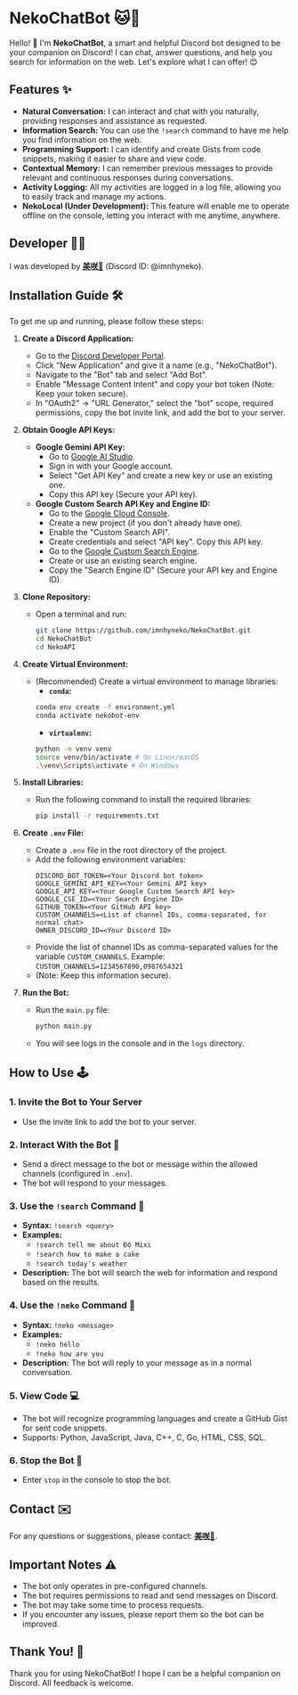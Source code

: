 # NekoChatBot 🐱💬

Hello! 👋 I'm **NekoChatBot**, a smart and helpful Discord bot designed to be your companion on Discord! I can chat, answer questions, and help you search for information on the web. Let's explore what I can offer! 😊

## Features ✨

-   **Natural Conversation:** I can interact and chat with you naturally, providing responses and assistance as requested.
-   **Information Search:** You can use the `!search` command to have me help you find information on the web.
-   **Programming Support:** I can identify and create Gists from code snippets, making it easier to share and view code.
-   **Contextual Memory:** I can remember previous messages to provide relevant and continuous responses during conversations.
-   **Activity Logging:** All my activities are logged in a log file, allowing you to easily track and manage my actions.
-   **NekoLocal (Under Development):** This feature will enable me to operate offline on the console, letting you interact with me anytime, anywhere.

## Developer 🧑‍💻

I was developed by [**美咲👻**](https://discordapp.com/users/920620348758695957) (Discord ID: @imnhyneko).

## Installation Guide 🛠️

To get me up and running, please follow these steps:

1.  **Create a Discord Application:**
    -   Go to the [Discord Developer Portal](https://discord.com/developers/applications).
    -   Click "New Application" and give it a name (e.g., "NekoChatBot").
    -   Navigate to the "Bot" tab and select "Add Bot".
    -   Enable "Message Content Intent" and copy your bot token (Note: Keep your token secure).
    -   In "OAuth2" -> "URL Generator," select the "bot" scope, required permissions, copy the bot invite link, and add the bot to your server.

2.  **Obtain Google API Keys:**
    *   **Google Gemini API Key:**
        -   Go to [Google AI Studio](https://aistudio.google.com/).
        -   Sign in with your Google account.
        -   Select "Get API Key" and create a new key or use an existing one.
        -   Copy this API key (Secure your API key).
    *   **Google Custom Search API Key and Engine ID:**
        -   Go to the [Google Cloud Console](https://console.cloud.google.com/).
        -   Create a new project (if you don't already have one).
        -   Enable the "Custom Search API".
        -   Create credentials and select "API key". Copy this API key.
        -   Go to the [Google Custom Search Engine](https://cse.google.com/cse/all).
        -   Create or use an existing search engine.
        -   Copy the "Search Engine ID" (Secure your API key and Engine ID).

3.  **Clone Repository:**
    -   Open a terminal and run:
        ```bash
        git clone https://github.com/imnhyneko/NekoChatBot.git
        cd NekoChatBot
        cd NekoAPI
        ```

4.  **Create Virtual Environment:**
    -   (Recommended) Create a virtual environment to manage libraries:
        -   **`conda`:**
          ```bash
          conda env create -f environment.yml
          conda activate nekobot-env
          ```
        -   **`virtualenv`:**
          ```bash
          python -m venv venv
          source venv/bin/activate # On Linux/macOS
          .\venv\Scripts\activate # On Windows
          ```

5.  **Install Libraries:**
    -   Run the following command to install the required libraries:
        ```bash
        pip install -r requirements.txt
        ```

6.  **Create `.env` File:**
    -   Create a `.env` file in the root directory of the project.
    -   Add the following environment variables:
        ```
        DISCORD_BOT_TOKEN=<Your Discord bot token>
        GOOGLE_GEMINI_API_KEY=<Your Gemini API key>
        GOOGLE_API_KEY=<Your Google Custom Search API key>
        GOOGLE_CSE_ID=<Your Search Engine ID>
        GITHUB_TOKEN=<Your GitHub API key>
        CUSTOM_CHANNELS=<List of channel IDs, comma-separated, for normal chat>
        OWNER_DISCORD_ID=<Your Discord ID>
        ```
     - Provide the list of channel IDs as comma-separated values for the variable `CUSTOM_CHANNELS`. Example: `CUSTOM_CHANNELS=1234567890,0987654321`
    -   (Note: Keep this information secure).

7.  **Run the Bot:**
    -   Run the `main.py` file:
        ```bash
        python main.py
        ```
    -   You will see logs in the console and in the `logs` directory.

## How to Use 🕹️

### 1. Invite the Bot to Your Server
- Use the invite link to add the bot to your server.

### 2. Interact With the Bot 💬
- Send a direct message to the bot or message within the allowed channels (configured in `.env`).
- The bot will respond to your messages.

### 3. Use the `!search` Command 🔎

-   **Syntax:** `!search <query>`
-   **Examples:**
    -   `!search tell me about Độ Mixi`
    -   `!search how to make a cake`
    -   `!search today's weather`
-   **Description:** The bot will search the web for information and respond based on the results.

### 4. Use the `!neko` Command 💬

-   **Syntax:** `!neko <message>`
-   **Examples:**
    -   `!neko hello`
    -   `!neko how are you`
-   **Description:** The bot will reply to your message as in a normal conversation.

### 5. View Code 💻

-   The bot will recognize programming languages and create a GitHub Gist for sent code snippets.
-   Supports: Python, JavaScript, Java, C++, C, Go, HTML, CSS, SQL.

### 6. Stop the Bot 🛑

-   Enter `stop` in the console to stop the bot.

## Contact ✉️

For any questions or suggestions, please contact: [**美咲👻**](https://discordapp.com/users/920620348758695957).

## Important Notes ⚠️

-   The bot only operates in pre-configured channels.
-   The bot requires permissions to read and send messages on Discord.
-   The bot may take some time to process requests.
-   If you encounter any issues, please report them so the bot can be improved.

## Thank You! 🙏

Thank you for using NekoChatBot! I hope I can be a helpful companion on Discord. All feedback is welcome.
